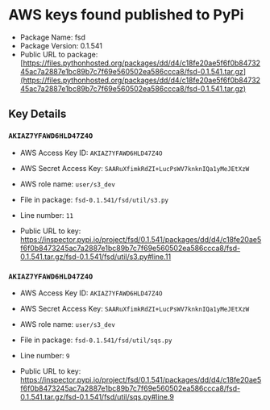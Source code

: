 # AWS keys found published to PyPi

* Package Name: fsd
* Package Version: 0.1.541
* Public URL to package: [https://files.pythonhosted.org/packages/dd/d4/c18fe20ae5f6f0b8473245ac7a2887e1bc89b7c7f69e560502ea586ccca8/fsd-0.1.541.tar.gz](https://files.pythonhosted.org/packages/dd/d4/c18fe20ae5f6f0b8473245ac7a2887e1bc89b7c7f69e560502ea586ccca8/fsd-0.1.541.tar.gz)

## Key Details

### `AKIAZ7YFAWD6HLD47Z4O`

* AWS Access Key ID: `AKIAZ7YFAWD6HLD47Z4O`
* AWS Secret Access Key: `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` 
* AWS role name: `user/s3_dev`
* File in package: `fsd-0.1.541/fsd/util/s3.py`
* Line number: `11`

* Public URL to key: https://inspector.pypi.io/project/fsd/0.1.541/packages/dd/d4/c18fe20ae5f6f0b8473245ac7a2887e1bc89b7c7f69e560502ea586ccca8/fsd-0.1.541.tar.gz/fsd-0.1.541/fsd/util/s3.py#line.11



### `AKIAZ7YFAWD6HLD47Z4O`

* AWS Access Key ID: `AKIAZ7YFAWD6HLD47Z4O`
* AWS Secret Access Key: `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` 
* AWS role name: `user/s3_dev`
* File in package: `fsd-0.1.541/fsd/util/sqs.py`
* Line number: `9`

* Public URL to key: https://inspector.pypi.io/project/fsd/0.1.541/packages/dd/d4/c18fe20ae5f6f0b8473245ac7a2887e1bc89b7c7f69e560502ea586ccca8/fsd-0.1.541.tar.gz/fsd-0.1.541/fsd/util/sqs.py#line.9


